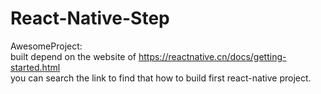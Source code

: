 # React-Native-Step
AwesomeProject:   
  built depend on the website of https://reactnative.cn/docs/getting-started.html    
  you can search the link to find that how to build first react-native project.
